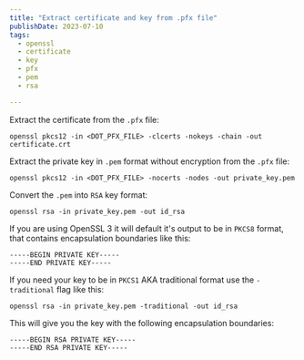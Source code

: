 ```yaml
---
title: "Extract certificate and key from .pfx file"
publishDate: 2023-07-10
tags:
  - openssl
  - certificate
  - key
  - pfx
  - pem
  - rsa

---
```


Extract the certificate from the `.pfx` file:

```shell
openssl pkcs12 -in <DOT_PFX_FILE> -clcerts -nokeys -chain -out certificate.crt
```

Extract the private key in `.pem` format without encryption from the `.pfx` file:

```shell
openssl pkcs12 -in <DOT_PFX_FILE> -nocerts -nodes -out private_key.pem
```

Convert the `.pem` into `RSA` key format:

```shell
openssl rsa -in private_key.pem -out id_rsa
```

If you are using OpenSSL 3 it will default it's output to be in `PKCS8` format, that contains encapsulation boundaries like this:

```text
-----BEGIN PRIVATE KEY-----
-----END PRIVATE KEY-----
```

If you need your key to be in `PKCS1` AKA traditional format use the `-traditional` flag like this:

```shell
openssl rsa -in private_key.pem -traditional -out id_rsa
```

This will give you the key with the following encapsulation boundaries:

```text
-----BEGIN RSA PRIVATE KEY-----
-----END RSA PRIVATE KEY-----
```
